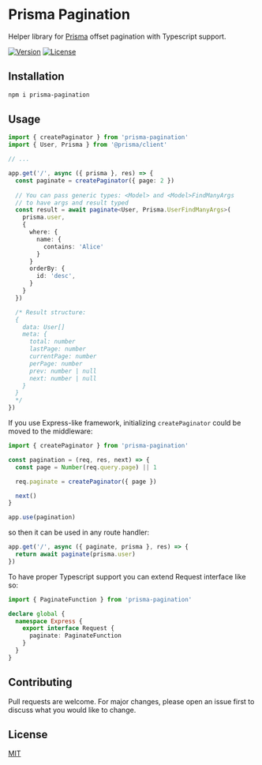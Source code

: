# Prisma Pagination
Helper library for [Prisma](https://www.prisma.io/docs/concepts/components/prisma-client/pagination) offset pagination with Typescript support.

[![Version](http://img.shields.io/npm/v/prisma-pagination.svg)](https://npmjs.org/package/prisma-pagination)
[![License](https://img.shields.io/npm/l/prisma-pagination.svg)](https://npmjs.org/package/prisma-pagination)

## Installation

```bash
npm i prisma-pagination
```

## Usage

```typescript
import { createPaginator } from 'prisma-pagination'
import { User, Prisma } from '@prisma/client'

// ...

app.get('/', async ({ prisma }, res) => {
  const paginate = createPaginator({ page: 2 })
  
  // You can pass generic types: <Model> and <Model>FindManyArgs
  // to have args and result typed
  const result = await paginate<User, Prisma.UserFindManyArgs>(
    prisma.user,
    {
      where: {
        name: {
          contains: 'Alice'
        }
      }
      orderBy: {
        id: 'desc',
      }
    }
  })

  /* Result structure:
  {
    data: User[]
    meta: {
      total: number
      lastPage: number
      currentPage: number
      perPage: number
      prev: number | null
      next: number | null
    }
  }
  */
})
```

If you use Express-like framework, initializing `createPaginator` could be moved to the middleware:

```typescript
import { createPaginator } from 'prisma-pagination'

const pagination = (req, res, next) => {
  const page = Number(req.query.page) || 1

  req.paginate = createPaginator({ page })

  next()
}

app.use(pagination)
```

so then it can be used in any route handler:

```typescript
app.get('/', async ({ paginate, prisma }, res) => {
  return await paginate(prisma.user)
})
```

To have proper Typescript support you can extend Request interface like so:

```typescript
import { PaginateFunction } from 'prisma-pagination'

declare global {
  namespace Express {
    export interface Request {
      paginate: PaginateFunction
    }
  }
}
```


## Contributing
Pull requests are welcome. For major changes, please open an issue first to discuss what you would like to change.

## License
[MIT](https://choosealicense.com/licenses/mit/)